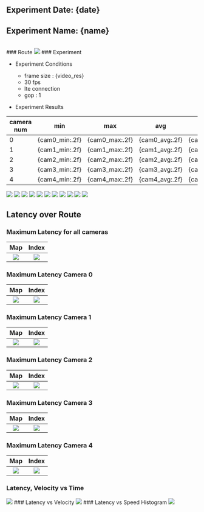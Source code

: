 ## Experiment Date: {date}
## Experiment Name: {name}
 <table></table>
### Route

<img src = "{track_image_path}">
### Experiment

- Experiment Conditions
    - frame size : {video_res}
    - 30 fps
    - lte connection
    - gop : 1


- Experiment Results

|camera num|min|max|avg|std|
|---|---|---|---|---|
|0|{cam0_min:.2f}|{cam0_max:.2f}|{cam0_avg:.2f}|{cam0_std:.2f}|
|1|{cam1_min:.2f}|{cam1_max:.2f}|{cam1_avg:.2f}|{cam1_std:.2f}|
|2|{cam2_min:.2f}|{cam2_max:.2f}|{cam2_avg:.2f}|{cam2_std:.2f}|
|3|{cam3_min:.2f}|{cam3_max:.2f}|{cam3_avg:.2f}|{cam3_std:.2f}|
|4|{cam4_min:.2f}|{cam4_max:.2f}|{cam4_avg:.2f}|{cam4_std:.2f}| 
<img src = "{data_image_path}">
<!-- pagebreak -->
<img src = "{latency_cam0}">
<img src = "{latency_cam1}">
<img src = "{latency_cam2}">
<img src = "{latency_cam3}">
<img src = "{latency_cam4}">
<img src = "{hist_cam0}">
<img src = "{hist_cam1}">
<img src = "{hist_cam2}">
<img src = "{hist_cam3}">
<img src = "{hist_cam4}">
<!-- pagebreak -->

## Latency over Route

### Maximum Latency for all cameras
Map | Index
:-------------------------:|:-------------------------:
![](latency_map_all.png)  | ![]({latency_map_all_colorbar})
### Maximum Latency Camera 0
Map | Index
:-------------------------:|:-------------------------:
![](latency_map_cam0.png)  | ![]({latency_map_cam0_colorbar})
### Maximum Latency Camera 1
Map | Index
:-------------------------:|:-------------------------:
![](latency_map_cam1.png)  | ![]({latency_map_cam1_colorbar})
### Maximum Latency Camera 2
Map | Index
:-------------------------:|:-------------------------:
![](latency_map_cam2.png)  |  ![]({latency_map_cam2_colorbar})
### Maximum Latency Camera 3
Map | Index
:-------------------------:|:-------------------------:
![](latency_map_cam3.png)  |  ![]({latency_map_cam3_colorbar})
### Maximum Latency Camera 4
Map | Index
:-------------------------:|:-------------------------:
![](latency_map_cam4.png)  |  ![]({latency_map_cam4_colorbar})

<!-- pagebreak -->
### Latency, Velocity vs Time
<img src = "{latency_speed_time}">
### Latency vs Velocity
<img src = "{latency_speed}">
### Latency vs Speed Histogram
<img src = "{latency_speed_hist}">

